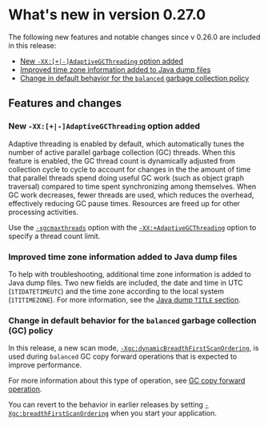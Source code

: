 <!--
* Copyright (c) 2017, 2021 IBM Corp. and others
*
* This program and the accompanying materials are made
* available under the terms of the Eclipse Public License 2.0
* which accompanies this distribution and is available at
* https://www.eclipse.org/legal/epl-2.0/ or the Apache
* License, Version 2.0 which accompanies this distribution and
* is available at https://www.apache.org/licenses/LICENSE-2.0.
*
* This Source Code may also be made available under the
* following Secondary Licenses when the conditions for such
* availability set forth in the Eclipse Public License, v. 2.0
* are satisfied: GNU General Public License, version 2 with
* the GNU Classpath Exception [1] and GNU General Public
* License, version 2 with the OpenJDK Assembly Exception [2].
*
* [1] https://www.gnu.org/software/classpath/license.html
* [2] http://openjdk.java.net/legal/assembly-exception.html
*
* SPDX-License-Identifier: EPL-2.0 OR Apache-2.0 OR GPL-2.0 WITH
* Classpath-exception-2.0 OR LicenseRef-GPL-2.0 WITH Assembly-exception
-->

# What's new in version 0.27.0

The following new features and notable changes since v 0.26.0 are included in this release:

- [New `-XX:[+|-]AdaptiveGCThreading` option added](#new-xx-adaptivegcthreading-option-added)
- [Improved time zone information added to Java dump files](#improved-time-zone-information-added-to-java-dump-files)
- [Change in default behavior for the `balanced` garbage collection policy](#change-in-default-behavior-for-the-balanced-garbage-collection-gc-policy)

## Features and changes


### New `-XX:[+|-]AdaptiveGCThreading` option added

Adaptive threading is enabled by default, which automatically tunes the number of active parallel garbage collection (GC) threads.
When this feature is enabled, the GC thread count is dynamically adjusted from collection cycle to cycle to account for changes in the the amount
of time that parallel threads spend doing useful GC work (such as object graph traversal) compared to time spent synchronizing among themselves.
When GC work decreases, fewer threads are used, which reduces the overhead, effectively reducing GC pause times.
Resources are freed up for other processing activities.

Use the [`-xgcmaxthreads`](xgcmaxthreads.md) option with the [`-XX:+AdaptiveGCThreading`](xxadaptivegcthreading.md) option to specify a thread count limit.

### Improved time zone information added to Java dump files

To help with troubleshooting, additional time zone information is added to Java dump files. Two new fields are included, the date and time in UTC (`1TIDATETIMEUTC`) and the time zone according to the local system (`1TITIMEZONE`). For more information, see the [Java dump `TITLE` section](dump_javadump.md#title).

### Change in default behavior for the `balanced` garbage collection (GC) policy

In this release, a new scan mode, [`-Xgc:dynamicBreadthFirstScanOrdering`](xgc.md#dynamicbreadthfirstscanordering), is used during `balanced` GC copy forward operations that is expected to improve performance.

For more information about this type of operation, see [GC copy forward operation](gc_overview.md#gc-copy-forward-operation).

You can revert to the behavior in earlier releases by setting [`-Xgc:breadthFirstScanOrdering`](xgc.md#breadthfirstscanordering) when you start your application.

<!-- ==== END OF TOPIC ==== version0.27.md ==== -->
